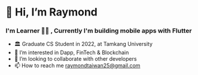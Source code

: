 # 👋 Hi, I’m Raymond
### I'm Learner 👨‍💻 , Currently I'm building mobile apps with Flutter
- 🏛️ Graduate CS Student in 2022, at Tamkang University
- 👀 I’m interested in Dapp, FinTech & Blockchain
- 💞️ I’m looking to collaborate with other developers
- 📫 How to reach me raymondtaiwan25@gmail.com
